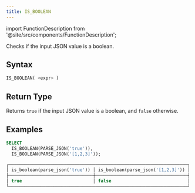 ```yaml
---
title: IS_BOOLEAN
---
```

import FunctionDescription from '@site/src/components/FunctionDescription';

<FunctionDescription description="Introduced or updated: v1.2.368"/>

Checks if the input JSON value is a boolean.

## Syntax

```sql
IS_BOOLEAN( <expr> )
```

## Return Type

Returns `true` if the input JSON value is a boolean, and `false` otherwise.

## Examples

```sql
SELECT
  IS_BOOLEAN(PARSE_JSON('true')),
  IS_BOOLEAN(PARSE_JSON('[1,2,3]'));

┌────────────────────────────────────────────────────────────────────┐
│ is_boolean(parse_json('true')) │ is_boolean(parse_json('[1,2,3]')) │
├────────────────────────────────┼───────────────────────────────────┤
│ true                           │ false                             │
└────────────────────────────────────────────────────────────────────┘
```